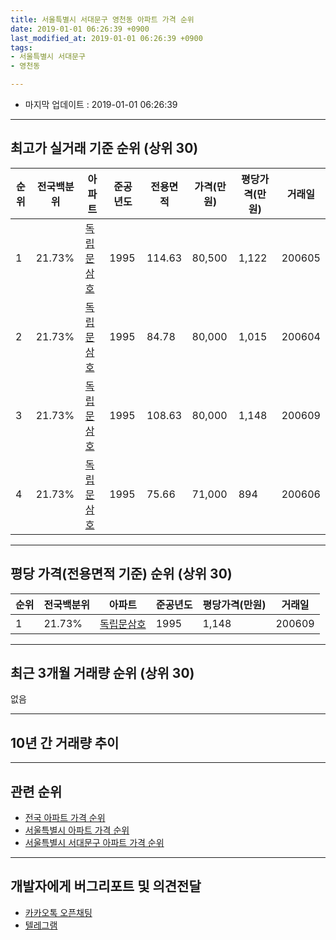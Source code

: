 ```yaml
---
title: 서울특별시 서대문구 영천동 아파트 가격 순위
date: 2019-01-01 06:26:39 +0900
last_modified_at: 2019-01-01 06:26:39 +0900
tags:
- 서울특별시 서대문구
- 영천동

---
```


* 마지막 업데이트 : 2019-01-01 06:26:39

---

## 최고가 실거래 기준 순위 (상위 30)


|순위|전국백분위|아파트|준공년도|전용면적|가격(만원)|평당가격(만원)|거래일|
|---|---|---|---|---|---|---|---|
|1|21.73%|[독립문삼호](https://search.naver.com/search.naver?query=%EC%84%9C%EC%9A%B8%ED%8A%B9%EB%B3%84%EC%8B%9C+%EC%84%9C%EB%8C%80%EB%AC%B8%EA%B5%AC+%EC%98%81%EC%B2%9C%EB%8F%99+%EB%8F%85%EB%A6%BD%EB%AC%B8%EC%82%BC%ED%98%B8)|1995|114.63|80,500|1,122|200605|
|2|21.73%|[독립문삼호](https://search.naver.com/search.naver?query=%EC%84%9C%EC%9A%B8%ED%8A%B9%EB%B3%84%EC%8B%9C+%EC%84%9C%EB%8C%80%EB%AC%B8%EA%B5%AC+%EC%98%81%EC%B2%9C%EB%8F%99+%EB%8F%85%EB%A6%BD%EB%AC%B8%EC%82%BC%ED%98%B8)|1995|84.78|80,000|1,015|200604|
|3|21.73%|[독립문삼호](https://search.naver.com/search.naver?query=%EC%84%9C%EC%9A%B8%ED%8A%B9%EB%B3%84%EC%8B%9C+%EC%84%9C%EB%8C%80%EB%AC%B8%EA%B5%AC+%EC%98%81%EC%B2%9C%EB%8F%99+%EB%8F%85%EB%A6%BD%EB%AC%B8%EC%82%BC%ED%98%B8)|1995|108.63|80,000|1,148|200609|
|4|21.73%|[독립문삼호](https://search.naver.com/search.naver?query=%EC%84%9C%EC%9A%B8%ED%8A%B9%EB%B3%84%EC%8B%9C+%EC%84%9C%EB%8C%80%EB%AC%B8%EA%B5%AC+%EC%98%81%EC%B2%9C%EB%8F%99+%EB%8F%85%EB%A6%BD%EB%AC%B8%EC%82%BC%ED%98%B8)|1995|75.66|71,000|894|200606|


---

## 평당 가격(전용면적 기준) 순위 (상위 30)


|순위|전국백분위|아파트|준공년도|평당가격(만원)|거래일|
|---|---|---|---|---|---|
|1|21.73%|[독립문삼호](https://search.naver.com/search.naver?query=%EC%84%9C%EC%9A%B8%ED%8A%B9%EB%B3%84%EC%8B%9C+%EC%84%9C%EB%8C%80%EB%AC%B8%EA%B5%AC+%EC%98%81%EC%B2%9C%EB%8F%99+%EB%8F%85%EB%A6%BD%EB%AC%B8%EC%82%BC%ED%98%B8)|1995|1,148|200609|


---

## 최근 3개월 거래량 순위 (상위 30)

없음

---

## 10년 간 거래량 추이


<div style="width:100%;">
    <canvas id="deal_progress" height="250"></canvas>
</div>

<script>
new Chart(document.getElementById("deal_progress"), {
    type: 'line',
    data: {
        labels: ['200901','200902','200903','200904','200905','200906','200907','200908','200909','200910','200911','200912','201001','201002','201003','201004','201005','201006','201007','201008','201009','201010','201011','201012','201101','201102','201103','201104','201105','201106','201107','201108','201109','201110','201111','201112','201201','201202','201203','201204','201205','201206','201207','201208','201209','201210','201211','201212','201301','201302','201303','201304','201305','201306','201307','201308','201309','201310','201311','201312','201401','201402','201403','201404','201405','201406','201407','201408','201409','201410','201411','201412','201501','201502','201503','201504','201505','201506','201507','201508','201509','201510','201511','201512','201601','201602','201603','201604','201605','201606','201607','201608','201609','201610','201611','201612','201701','201702','201703','201704','201705','201706','201707','201708','201709','201710','201711','201712','201801','201802','201803','201804','201805','201806','201807','201808','201809','201810','201811','201812','201901'],
        datasets: [{
            label: '실거래 수',
            pointRadius: 1,
            data: [0, 1, 0, 6, 4, 4, 4, 9, 5, 2, 0, 4, 4, 1, 7, 3, 3, 0, 2, 1, 4, 6, 1, 3, 10, 5, 3, 1, 1, 0, 4, 1, 2, 1, 1, 3, 0, 4, 2, 2, 1, 1, 1, 2, 0, 3, 2, 6, 2, 1, 2, 2, 2, 2, 3, 3, 7, 4, 4, 0, 3, 3, 4, 2, 3, 3, 7, 4, 6, 6, 4, 3, 5, 8, 11, 5, 4, 14, 4, 4, 4, 9, 8, 5, 2, 3, 5, 9, 5, 5, 9, 9, 10, 8, 3, 3, 3, 7, 6, 6, 8, 5, 2, 8, 3, 0, 6, 4, 7, 6, 6, 3, 3, 1, 5, 6, 3, 1, 0, 0, 0],
            borderColor: "rgba(255, 201, 14, 1)",
            backgroundColor: "rgba(255, 201, 14, 0.5)",
            fill: true,
        }]
    },
    options: {
        responsive: true,
        title: {
            display: true,
            text: '10년간 거래량 추이'
        },
        tooltips: {
            mode: 'index',
            intersect: false,
        },
        hover: {
            mode: 'nearest',
            intersect: true
        },
        scales: {
            xAxes: [{
                display: true,
                scaleLabel: {
                    display: true,
                    labelString: '년/월'
                }
            }],
            yAxes: [{
                display: true,
                ticks: {
                    suggestedMin: 0,
                },
                scaleLabel: {
                    display: true,
                    labelString: '실거래 수'
                }
            }]
        }
    }
});

</script>


---

## 관련 순위

- [전국 아파트 가격 순위](https://inasie.github.io/apt-ranking/전국)
- [서울특별시 아파트 가격 순위](https://inasie.github.io/apt-ranking/서울특별시)
- [서울특별시 서대문구 아파트 가격 순위](https://inasie.github.io/apt-ranking/서울특별시-서대문구)


---

## 개발자에게 버그리포트 및 의견전달

- [카카오톡 오픈채팅](https://open.kakao.com/o/gLJUAP4)
- [텔레그램](https://t.me/inasie)

